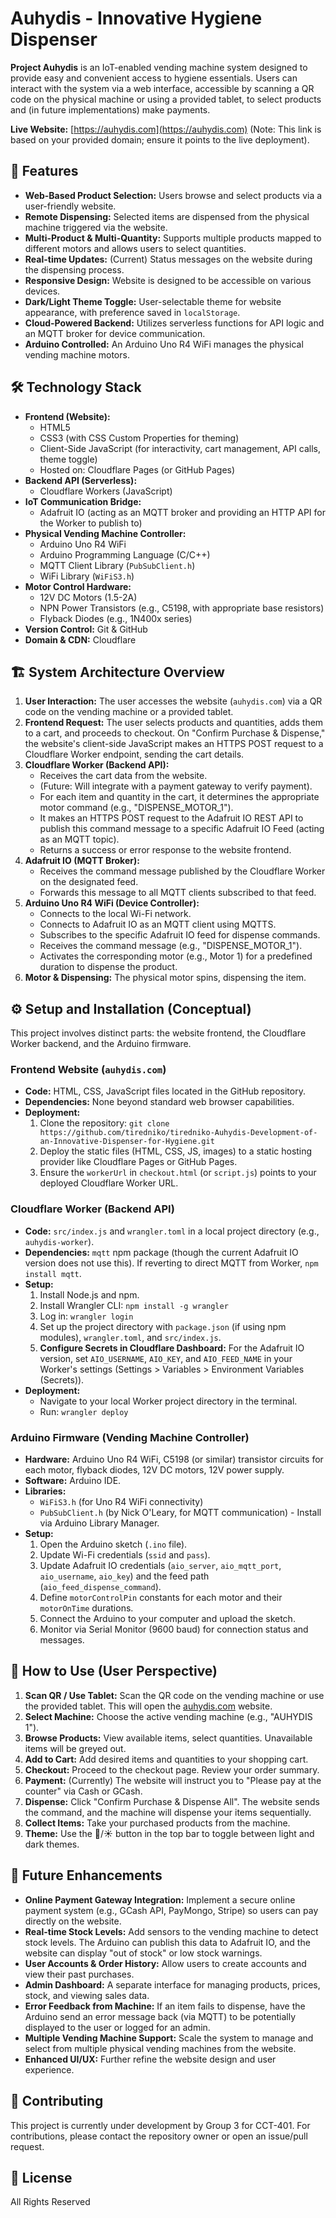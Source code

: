 # Auhydis - Innovative Hygiene Dispenser

**Project Auhydis** is an IoT-enabled vending machine system designed to provide easy and convenient access to hygiene essentials. Users can interact with the system via a web interface, accessible by scanning a QR code on the physical machine or using a provided tablet, to select products and (in future implementations) make payments.

**Live Website:** [https://auhydis.com](https://auhydis.com) (Note: This link is based on your provided domain; ensure it points to the live deployment).

## 🌟 Features

* **Web-Based Product Selection:** Users browse and select products via a user-friendly website.
* **Remote Dispensing:** Selected items are dispensed from the physical machine triggered via the website.
* **Multi-Product & Multi-Quantity:** Supports multiple products mapped to different motors and allows users to select quantities.
* **Real-time Updates:** (Current) Status messages on the website during the dispensing process.
* **Responsive Design:** Website is designed to be accessible on various devices.
* **Dark/Light Theme Toggle:** User-selectable theme for website appearance, with preference saved in `localStorage`.
* **Cloud-Powered Backend:** Utilizes serverless functions for API logic and an MQTT broker for device communication.
* **Arduino Controlled:** An Arduino Uno R4 WiFi manages the physical vending machine motors.

## 🛠️ Technology Stack

* **Frontend (Website):**
    * HTML5
    * CSS3 (with CSS Custom Properties for theming)
    * Client-Side JavaScript (for interactivity, cart management, API calls, theme toggle)
    * Hosted on: Cloudflare Pages (or GitHub Pages)
* **Backend API (Serverless):**
    * Cloudflare Workers (JavaScript)
* **IoT Communication Bridge:**
    * Adafruit IO (acting as an MQTT broker and providing an HTTP API for the Worker to publish to)
* **Physical Vending Machine Controller:**
    * Arduino Uno R4 WiFi
    * Arduino Programming Language (C/C++)
    * MQTT Client Library (`PubSubClient.h`)
    * WiFi Library (`WiFiS3.h`)
* **Motor Control Hardware:**
    * 12V DC Motors (1.5-2A)
    * NPN Power Transistors (e.g., C5198, with appropriate base resistors)
    * Flyback Diodes (e.g., 1N400x series)
* **Version Control:** Git & GitHub
* **Domain & CDN:** Cloudflare

## 🏗️ System Architecture Overview

1.  **User Interaction:** The user accesses the website (`auhydis.com`) via a QR code on the vending machine or a provided tablet.
2.  **Frontend Request:** The user selects products and quantities, adds them to a cart, and proceeds to checkout. On "Confirm Purchase & Dispense," the website's client-side JavaScript makes an HTTPS POST request to a Cloudflare Worker endpoint, sending the cart details.
3.  **Cloudflare Worker (Backend API):**
    * Receives the cart data from the website.
    * (Future: Will integrate with a payment gateway to verify payment).
    * For each item and quantity in the cart, it determines the appropriate motor command (e.g., "DISPENSE_MOTOR_1").
    * It makes an HTTPS POST request to the Adafruit IO REST API to publish this command message to a specific Adafruit IO Feed (acting as an MQTT topic).
    * Returns a success or error response to the website frontend.
4.  **Adafruit IO (MQTT Broker):**
    * Receives the command message published by the Cloudflare Worker on the designated feed.
    * Forwards this message to all MQTT clients subscribed to that feed.
5.  **Arduino Uno R4 WiFi (Device Controller):**
    * Connects to the local Wi-Fi network.
    * Connects to Adafruit IO as an MQTT client using MQTTS.
    * Subscribes to the specific Adafruit IO feed for dispense commands.
    * Receives the command message (e.g., "DISPENSE_MOTOR_1").
    * Activates the corresponding motor (e.g., Motor 1) for a predefined duration to dispense the product.
6.  **Motor & Dispensing:** The physical motor spins, dispensing the item.

## ⚙️ Setup and Installation (Conceptual)

This project involves distinct parts: the website frontend, the Cloudflare Worker backend, and the Arduino firmware.

### Frontend Website (`auhydis.com`)

* **Code:** HTML, CSS, JavaScript files located in the GitHub repository.
* **Dependencies:** None beyond standard web browser capabilities.
* **Deployment:**
    1.  Clone the repository: `git clone https://github.com/tiredniko/tiredniko-Auhydis-Development-of-an-Innovative-Dispenser-for-Hygiene.git`
    2.  Deploy the static files (HTML, CSS, JS, images) to a static hosting provider like Cloudflare Pages or GitHub Pages.
    3.  Ensure the `workerUrl` in `checkout.html` (or `script.js`) points to your deployed Cloudflare Worker URL.

### Cloudflare Worker (Backend API)

* **Code:** `src/index.js` and `wrangler.toml` in a local project directory (e.g., `auhydis-worker`).
* **Dependencies:** `mqtt` npm package (though the current Adafruit IO version does not use this). If reverting to direct MQTT from Worker, `npm install mqtt`.
* **Setup:**
    1.  Install Node.js and npm.
    2.  Install Wrangler CLI: `npm install -g wrangler`
    3.  Log in: `wrangler login`
    4.  Set up the project directory with `package.json` (if using npm modules), `wrangler.toml`, and `src/index.js`.
    5.  **Configure Secrets in Cloudflare Dashboard:** For the Adafruit IO version, set `AIO_USERNAME`, `AIO_KEY`, and `AIO_FEED_NAME` in your Worker's settings (Settings > Variables > Environment Variables (Secrets)).
* **Deployment:**
    * Navigate to your local Worker project directory in the terminal.
    * Run: `wrangler deploy`

### Arduino Firmware (Vending Machine Controller)

* **Hardware:** Arduino Uno R4 WiFi, C5198 (or similar) transistor circuits for each motor, flyback diodes, 12V DC motors, 12V power supply.
* **Software:** Arduino IDE.
* **Libraries:**
    * `WiFiS3.h` (for Uno R4 WiFi connectivity)
    * `PubSubClient.h` (by Nick O'Leary, for MQTT communication) - Install via Arduino Library Manager.
* **Setup:**
    1.  Open the Arduino sketch (`.ino` file).
    2.  Update Wi-Fi credentials (`ssid` and `pass`).
    3.  Update Adafruit IO credentials (`aio_server`, `aio_mqtt_port`, `aio_username`, `aio_key`) and the feed path (`aio_feed_dispense_command`).
    4.  Define `motorControlPin` constants for each motor and their `motorOnTime` durations.
    5.  Connect the Arduino to your computer and upload the sketch.
    6.  Monitor via Serial Monitor (9600 baud) for connection status and messages.

## 📖 How to Use (User Perspective)

1.  **Scan QR / Use Tablet:** Scan the QR code on the vending machine or use the provided tablet. This will open the [auhydis.com](https://auhydis.com) website.
2.  **Select Machine:** Choose the active vending machine (e.g., "AUHYDIS 1").
3.  **Browse Products:** View available items, select quantities. Unavailable items will be greyed out.
4.  **Add to Cart:** Add desired items and quantities to your shopping cart.
5.  **Checkout:** Proceed to the checkout page. Review your order summary.
6.  **Payment:** (Currently) The website will instruct you to "Please pay at the counter" via Cash or GCash.
7.  **Dispense:** Click "Confirm Purchase & Dispense All". The website sends the command, and the machine will dispense your items sequentially.
8.  **Collect Items:** Take your purchased products from the machine.
9.  **Theme:** Use the 🌙/☀️ button in the top bar to toggle between light and dark themes.

## 🚀 Future Enhancements

* **Online Payment Gateway Integration:** Implement a secure online payment system (e.g., GCash API, PayMongo, Stripe) so users can pay directly on the website.
* **Real-time Stock Levels:** Add sensors to the vending machine to detect stock levels. The Arduino can publish this data to Adafruit IO, and the website can display "out of stock" or low stock warnings.
* **User Accounts & Order History:** Allow users to create accounts and view their past purchases.
* **Admin Dashboard:** A separate interface for managing products, prices, stock, and viewing sales data.
* **Error Feedback from Machine:** If an item fails to dispense, have the Arduino send an error message back (via MQTT) to be potentially displayed to the user or logged for an admin.
* **Multiple Vending Machine Support:** Scale the system to manage and select from multiple physical vending machines from the website.
* **Enhanced UI/UX:** Further refine the website design and user experience.

## 🤝 Contributing

This project is currently under development by Group 3 for CCT-401. For contributions, please contact the repository owner or open an issue/pull request.

## 📝 License

All Rights Reserved
